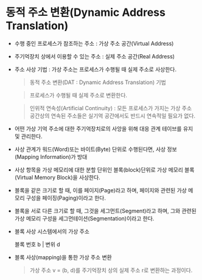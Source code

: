 # 동적 주소 변환(Dynamic Address Translation)

- 수행 중인 프로세스가 참조하는 주소 : 가상 주소 공간(Virtual Address)

- 주기억장치 상에서 이용할 수 있는 주소 : 실제 주소 공간(Real Address)

- 주소 사상 기법 : 가상 주소는 프로세스가 수행될 때 실제 주소로 사상한다.

    > 동적 주소 변환(DAT : Dynamic Address Translation) 기법

    > 프로세스가 수행될 때 실제 주소로 변환한다.

    > 인위적 연속성(Artificial Continuity) : 모든 프로세스가 가지는 가상 주소 공간상의 연속된 주소들은 실기억 공간에서도 반드시 연속적일 필요가 없다.

- 어떤 가상 기억 주소에 대한 주기억장치로의 사앙을 위해 대응 관계 테이브를 유지 및 관리한다.

- 사상 관계가 워드(Word)또는 바이트(Byte) 단위로 수행된다면, 사상 정보(Mapping Information)가 방대

- 사상 항목을 가상 메모리에 대한 분할 단위인 블록(block)단위로 가상 메모리 블록(Virtual Memory Block)을 사상한다.

- 블록을 같은 크기로 할 때, 이를 페이지(Page)라고 하며, 페이지와 관련된 가상 메모리 구성을 페이징(Paging)이라고 한다.

- 블록을 서로 다른 크기로 할 때, 그것을 세그먼트(Segment)라고 하며, 그와 관련된 가상 메모리 구성을 세그먼테이션(Segmentation)이라고 한다.

- 블록 사상 시스템에서의 가상 주소

    블록 번호 b | 변위 d


- 블록 사상(mapping)을 통한 가상 주소 변환

    > 가상 주소 v = (b, d)를 주기억장치 상의 실제 주소 r로 변환하는 과정이다.